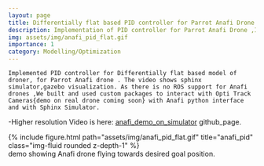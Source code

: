 ```yaml
---
layout: page
title: Differentially flat based PID controller for Parrot Anafi Drone 
description: Implementation of PID controller for Parrot Anafi Drone ,Integrated with ROS, Opti Track Cameras Capture and Sphinx Simulator
img: assets/img/anafi_pid_flat.gif
importance: 1
category: Modelling/Optimization
---
```

`Implemented PID controller for Differentially flat based model of droner, for Parrot Anafi drone . The video shows sphinx simulator,gazebo visualization. As there is no ROS support for Anafi drones ,We built and used custom packages to interact with Opti Track Cameras{demo on real drone coming soon} with Anafi python interface and with Sphinx Simulator.` <br/>


-Higher resolution Video is here:
<a href="assets/video/anafi_pid_flat.mp4">anafi_demo_on_simulator</a> github_page.

<div class="row">
    <div class="col-sm mt-3 mt-md-0">
        {% include figure.html path="assets/img/anafi_pid_flat.gif" title="anafi_pid" class="img-fluid rounded z-depth-1" %}
    </div>
</div>
<div class="caption">
    demo showing Anafi drone flying towards desired goal position.
</div>
